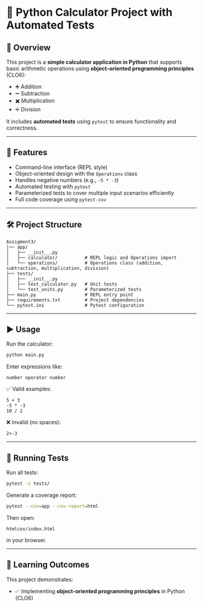 # 📘 Python Calculator Project with Automated Tests

## 📌 Overview

This project is a **simple calculator application in Python** that supports basic arithmetic operations using **object-oriented programming principles** (CLO6):

* ➕ Addition
* ➖ Subtraction
* ✖️ Multiplication
* ➗ Division

It includes **automated tests** using `pytest` to ensure functionality and correctness.

---

## 🚀 Features

* Command-line interface (REPL style)
* Object-oriented design with the `Operations` class
* Handles negative numbers (e.g., `-5 * -3`)
* Automated testing with `pytest`
* Parameterized tests to cover multiple input scenarios efficiently
* Full code coverage using `pytest-cov`

---

## 🛠️ Project Structure

```text
Assigment3/
│── app/
│   ├── __init__.py
│   ├── calculator/          # REPL logic and Operations import
│   └── operations/          # Operations class (addition, subtraction, multiplication, division)
├── tests/
│   ├── __init__.py
│   ├── test_calculator.py   # Unit tests
│   └── test_units.py        # Parameterized tests
├── main.py                  # REPL entry point
├── requirements.txt         # Project dependencies
└── pytest.ini               # Pytest configuration

```

---

## ▶️ Usage

Run the calculator:

```bash
python main.py
```

Enter expressions like:

```text
number operator number
```

✅ Valid examples:

```text
5 + 3
-5 * -3
10 / 2
```

❌ Invalid (no spaces):

```text
2+-3
```

---

## 🧪 Running Tests

Run all tests:

```bash
pytest -v tests/
```

Generate a coverage report:

```bash
pytest --cov=app --cov-report=html
```

Then open:

```text
htmlcov/index.html
```

in your browser.

---

## 🎯 Learning Outcomes

This project demonstrates:

* ✅ Implementing **object-oriented programming principles** in Python (CLO6)
